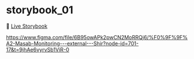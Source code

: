 # storybook_01

🚀 [Live Storybook](https://6346c29f12cb3212588eb719-kysdmcdpcq.chromatic.com/?path=/story/card01--regular)


https://www.figma.com/file/6B95owAPk2pwCN2MoRRQj6/%F0%9F%9F%A2-Masab-Monitoring---external---Shir?node-id=701-17&t=9jhAe6vyrvSb1ViR-0
